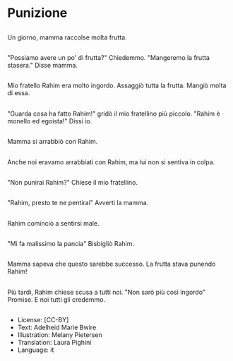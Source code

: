 # Punizione

##
Un giorno, mamma raccolse molta frutta.

##
"Possiamo avere un po' di frutta?" Chiedemmo. "Mangeremo la frutta stasera." Disse mamma.

##
Mio fratello Rahim era molto ingordo. Assaggiò tutta la frutta. Mangiò molta di essa.

##
"Guarda cosa ha fatto Rahim!" gridò il mio fratellino più piccolo. "Rahim è monello ed egoista!" Dissi io.

##
Mamma si arrabbiò con Rahim.

##
Anche noi eravamo arrabbiati con Rahim, ma lui non si sentiva in colpa.

##
"Non punirai Rahim?" Chiese il mio fratellino.

##
"Rahim, presto te ne pentirai" Avvertì la mamma.

##
Rahim cominciò a sentirsi male.

##
"Mi fa malissimo la pancia" Bisbigliò Rahim.

##
Mamma sapeva che questo sarebbe successo. La frutta stava punendo Rahim!

##
Più tardi, Rahim chiese scusa a tutti noi. "Non sarò più così ingordo" Promise. E noi tutti gli credemmo.

##
* License: [CC-BY]
* Text: Adelheid Marie Bwire
* Illustration: Melany Pietersen
* Translation: Laura Pighini
* Language: it
